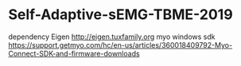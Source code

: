 # Self-Adaptive-sEMG-TBME-2019
dependency
Eigen http://eigen.tuxfamily.org
myo windows sdk https://support.getmyo.com/hc/en-us/articles/360018409792-Myo-Connect-SDK-and-firmware-downloads
